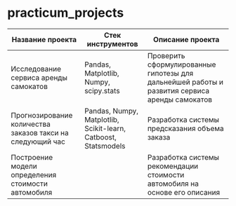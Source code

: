 # practicum_projects

| Название проекта | Стек инструментов | Описание проекта |
|------------------|-------------------|------------------|
|Исследование сервиса аренды самокатов|Pandas, Matplotlib, Numpy, scipy.stats|Проверить сформулированные гипотезы для дальнейшей работы и развития сервиса аренды самокатов|
|Прогнозирование количества заказов такси на следующий час|Pandas, Numpy, Matplotlib, Scikit-learn, Catboost, Statsmodels|Разработка системы предсказания объема заказа|
|Построение модели определения стоимости автомобиля||Разработка системы рекомендации стоимости автомобиля на основе его описания|
